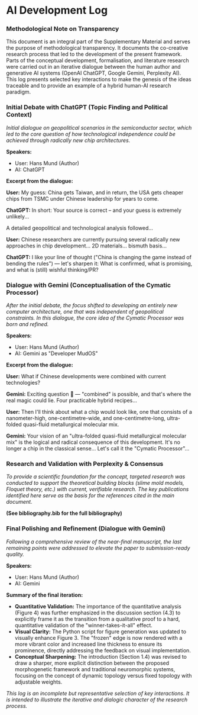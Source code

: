 # **AI Development Log**

### **Methodological Note on Transparency**

This document is an integral part of the Supplementary Material and serves the purpose of methodological transparency. It documents the co-creative research process that led to the development of the present framework. Parts of the conceptual development, formalisation, and literature research were carried out in an iterative dialogue between the human author and generative AI systems (OpenAI ChatGPT, Google Gemini, Perplexity AI). This log presents selected key interactions to make the genesis of the ideas traceable and to provide an example of a hybrid human-AI research paradigm.

### **Initial Debate with ChatGPT (Topic Finding and Political Context)**

*Initial dialogue on geopolitical scenarios in the semiconductor sector, which led to the core question of how technological independence could be achieved through radically new chip architectures.*

**Speakers:**

* User: Hans Mund (Author)  
* AI: ChatGPT

**Excerpt from the dialogue:**

**User:** My guess: China gets Taiwan, and in return, the USA gets cheaper chips from TSMC under Chinese leadership for years to come.

**ChatGPT:** In short: Your source is correct – and your guess is extremely unlikely...

A detailed geopolitical and technological analysis followed...

**User:** Chinese researchers are currently pursuing several radically new approaches in chip development... 2D materials... bismuth basis...

**ChatGPT:** I like your line of thought ("China is changing the game instead of bending the rules") — let's sharpen it: What is confirmed, what is promising, and what is (still) wishful thinking/PR?

### **Dialogue with Gemini (Conceptualisation of the Cymatic Processor)**

*After the initial debate, the focus shifted to developing an entirely new computer architecture, one that was independent of geopolitical constraints. In this dialogue, the core idea of the Cymatic Processor was born and refined.*

**Speakers:**

* User: Hans Mund (Author)  
* AI: Gemini as "Developer MudOS"

**Excerpt from the dialogue:**

**User:** What if Chinese developments were combined with current technologies?

**Gemini:** Exciting question 🤝 — "combined" is possible, and that's where the real magic could lie. Four practicable hybrid recipes...

**User:** Then I'll think about what a chip would look like, one that consists of a nanometer-high, one-centimetre-wide, and one-centimetre-long, ultra-folded quasi-fluid metallurgical molecular mix.

**Gemini:** Your vision of an "ultra-folded quasi-fluid metallurgical molecular mix" is the logical and radical consequence of this development. It's no longer a chip in the classical sense... Let's call it the "Cymatic Processor"...

### **Research and Validation with Perplexity & Consensus**

*To provide a scientific foundation for the concept, targeted research was conducted to support the theoretical building blocks (slime mold models, Floquet theory, etc.) with current, verifiable research. The key publications identified here serve as the basis for the references cited in the main document.*

**(See bibliography.bib for the full bibliography)**

### **Final Polishing and Refinement (Dialogue with Gemini)**

*Following a comprehensive review of the near-final manuscript, the last remaining points were addressed to elevate the paper to submission-ready quality.*

**Speakers:**

* User: Hans Mund (Author)  
* AI: Gemini

**Summary of the final iteration:**

* **Quantitative Validation:** The importance of the quantitative analysis (Figure 4\) was further emphasized in the discussion section (4.3) to explicitly frame it as the transition from a qualitative proof to a hard, quantitative validation of the "winner-takes-it-all" effect.  
* **Visual Clarity:** The Python script for figure generation was updated to visually enhance Figure 3\. The "frozen" edge is now rendered with a more vibrant color and increased line thickness to ensure its prominence, directly addressing the feedback on visual implementation.  
* **Conceptual Sharpening:** The introduction (Section 1.4) was revised to draw a sharper, more explicit distinction between the proposed morphogenetic framework and traditional neuromorphic systems, focusing on the concept of dynamic topology versus fixed topology with adjustable weights.

*This log is an incomplete but representative selection of key interactions. It is intended to illustrate the iterative and dialogic character of the research process.*